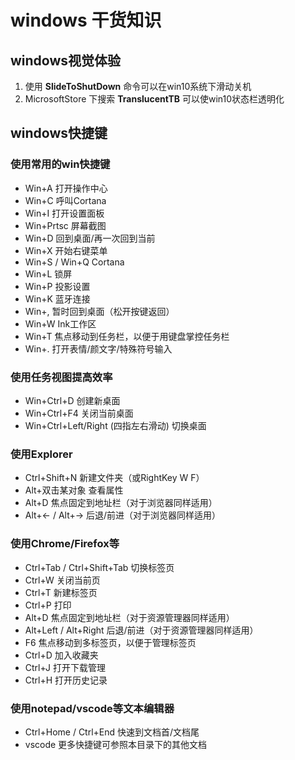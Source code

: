# windows 干货知识

## windows视觉体验
1. 使用 **SlideToShutDown** 命令可以在win10系统下滑动关机
2. MicrosoftStore 下搜索 **TranslucentTB** 可以使win10状态栏透明化

## windows快捷键

### 使用常用的win快捷键
* Win+A 打开操作中心
* Win+C 呼叫Cortana
* Win+I 打开设置面板
* Win+Prtsc 屏幕截图
* Win+D 回到桌面/再一次回到当前
* Win+X 开始右键菜单
* Win+S / Win+Q Cortana
* Win+L 锁屏
* Win+P 投影设置
* Win+K 蓝牙连接
* Win+, 暂时回到桌面（松开按键返回）
* Win+W Ink工作区
* Win+T 焦点移动到任务栏，以便于用键盘掌控任务栏
* Win+. 打开表情/颜文字/特殊符号输入

### 使用任务视图提高效率
* Win+Ctrl+D 创建新桌面
* Win+Ctrl+F4 关闭当前桌面
* Win+Ctrl+Left/Right (四指左右滑动) 切换桌面

### 使用Explorer
* Ctrl+Shift+N 新建文件夹（或RightKey W F）
* Alt+双击某对象 查看属性
* Alt+D 焦点固定到地址栏（对于浏览器同样适用）
* Alt+← / Alt+→ 后退/前进（对于浏览器同样适用）

### 使用Chrome/Firefox等
* Ctrl+Tab / Ctrl+Shift+Tab 切换标签页
* Ctrl+W 关闭当前页
* Ctrl+T 新建标签页
* Ctrl+P 打印
* Alt+D 焦点固定到地址栏（对于资源管理器同样适用）
* Alt+Left / Alt+Right 后退/前进（对于资源管理器同样适用）
* F6 焦点移动到多标签页，以便于管理标签页
* Ctrl+D 加入收藏夹
* Ctrl+J 打开下载管理
* Ctrl+H 打开历史记录

### 使用notepad/vscode等文本编辑器
* Ctrl+Home / Ctrl+End 快速到文档首/文档尾
* vscode 更多快捷键可参照本目录下的其他文档